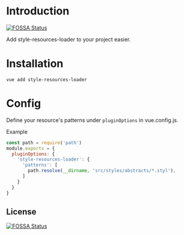 # Introduction
[![FOSSA Status](https://app.fossa.io/api/projects/git%2Bgithub.com%2Fnguyenvanduocit%2Fvue-cli-plugin-style-resources-loader.svg?type=shield)](https://app.fossa.io/projects/git%2Bgithub.com%2Fnguyenvanduocit%2Fvue-cli-plugin-style-resources-loader?ref=badge_shield)


Add style-resources-loader to your project easier.

# Installation

```
vue add style-resources-loader
```

# Config

Define your resource's patterns under `pluginOptions` in vue.config.js.

Example

```js
const path = require('path')
module.exports = {
  pluginOptions: {
    'style-resources-loader': {
      'patterns': [
        path.resolve(__dirname, 'src/styles/abstracts/*.styl'),
      ]
    }
  }
}
```


## License
[![FOSSA Status](https://app.fossa.io/api/projects/git%2Bgithub.com%2Fnguyenvanduocit%2Fvue-cli-plugin-style-resources-loader.svg?type=large)](https://app.fossa.io/projects/git%2Bgithub.com%2Fnguyenvanduocit%2Fvue-cli-plugin-style-resources-loader?ref=badge_large)